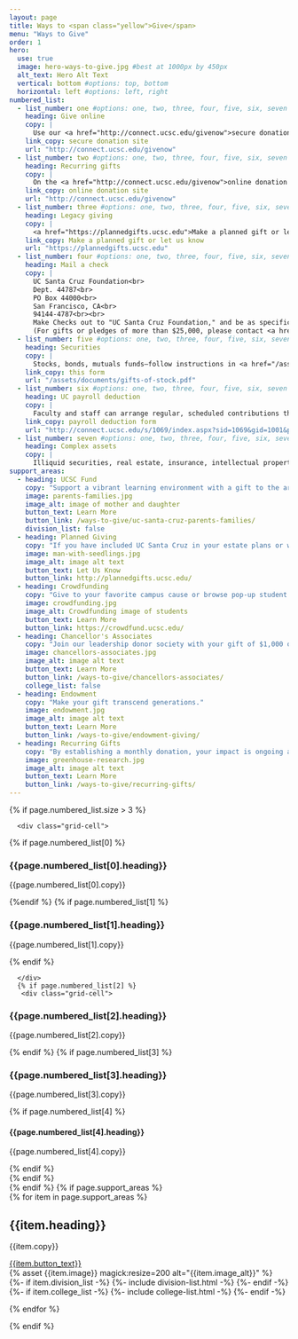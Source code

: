 ```yaml
---
layout: page
title: Ways to <span class="yellow">Give</span>
menu: "Ways to Give"
order: 1
hero:
  use: true
  image: hero-ways-to-give.jpg #best at 1000px by 450px
  alt_text: Hero Alt Text
  vertical: bottom #options: top, bottom
  horizontal: left #options: left, right
numbered_list:
  - list_number: one #options: one, two, three, four, five, six, seven .(spell out, lower case)
    heading: Give online
    copy: |
      Use our <a href="http://connect.ucsc.edu/givenow">secure donation site</a>
    link_copy: secure donation site
    url: "http://connect.ucsc.edu/givenow"
  - list_number: two #options: one, two, three, four, five, six, seven .(spell out, lower case)
    heading: Recurring gifts
    copy: | 
      On the <a href="http://connect.ucsc.edu/givenow">online donation site</a> you can establish a regular schedule of giving by credit card, bank transfer or check
    link_copy: online donation site
    url: "http://connect.ucsc.edu/givenow"
  - list_number: three #options: one, two, three, four, five, six, seven .(spell out, lower case)
    heading: Legacy giving
    copy: |
      <a href="https://plannedgifts.ucsc.edu">Make a planned gift or let us know</a> UCSC is in your will
    link_copy: Make a planned gift or let us know      
    url: "https://plannedgifts.ucsc.edu"
  - list_number: four #options: one, two, three, four, five, six, seven .(spell out, lower case)
    heading: Mail a check
    copy: |
      UC Santa Cruz Foundation<br>
      Dept. 44787<br>
      PO Box 44000<br>
      San Francisco, CA<br>
      94144-4787<br><br>
      Make Checks out to "UC Santa Cruz Foundation," and be as specific as possible about what program you wish to support.<br><br>
      (For gifts or pledges of more than $25,000, please contact <a href="mailto:giving@ucsc.edu">giving@ucsc.edu</a>.)
  - list_number: five #options: one, two, three, four, five, six, seven .(spell out, lower case)
    heading: Securities
    copy: |
      Stocks, bonds, mutuals funds—follow instructions in <a href="/assets/documents/gifts-of-stock.pdf">this form</a>
    link_copy: this form
    url: "/assets/documents/gifts-of-stock.pdf"
  - list_number: six #options: one, two, three, four, five, six, seven .(spell out, lower case)
    heading: UC payroll deduction
    copy: |
      Faculty and staff can arrange regular, scheduled contributions through the <a href="http://connect.ucsc.edu/s/1069/index.aspx?sid=1069&gid=1001&pgid=1795&cid=3427&post_id=0">payroll deduction form</a>. You can also give through your retirement plan.
    link_copy: payroll deduction form
    url: "http://connect.ucsc.edu/s/1069/index.aspx?sid=1069&gid=1001&pgid=1795&cid=3427&post_id=0"
  - list_number: seven #options: one, two, three, four, five, six, seven .(spell out, lower case)
    heading: Complex assets
    copy: |
      Illiquid securities, real estate, insurance, intellectual property, business interest—contact Jeff Shilling, associate vice chancellor of development, shilling@uscc.edu or (831) 459-5718
support_areas:
  - heading: UCSC Fund
    copy: "Support a vibrant learning environment with a gift to the area of greatest need."
    image: parents-families.jpg
    image_alt: image of mother and daughter
    button_text: Learn More
    button_link: /ways-to-give/uc-santa-cruz-parents-families/
    division_list: false
  - heading: Planned Giving
    copy: "If you have included UC Santa Cruz in your estate plans or would like to discuss opportunities..."
    image: man-with-seedlings.jpg
    image_alt: image alt text
    button_text: Let Us Know
    button_link: http://plannedgifts.ucsc.edu/
  - heading: Crowdfunding
    copy: "Give to your favorite campus cause or browse pop-up student and faculty fundraisers."
    image: crowdfunding.jpg
    image_alt: Crowdfunding image of students
    button_text: Learn More
    button_link: https://crowdfund.ucsc.edu/
  - heading: Chancellor's Associates
    copy: "Join our leadership donor society with your gift of $1,000 or more to the <a href="/areas-to-support/ucsc-fund/">UC Santa Cruz Fund</a>."
    image: chancellors-associates.jpg
    image_alt: image alt text
    button_text: Learn More
    button_link: /ways-to-give/chancellors-associates/
    college_list: false
  - heading: Endowment
    copy: "Make your gift transcend generations."
    image: endowment.jpg
    image_alt: image alt text
    button_text: Learn More
    button_link: /ways-to-give/endowment-giving/
  - heading: Recurring Gifts
    copy: "By establishing a monthly donation, your impact is ongoing and reduces administrative costs."
    image: greenhouse-research.jpg
    image_alt: image alt text
    button_text: Learn More
    button_link: /ways-to-give/recurring-gifts/
---
```


{% if page.numbered_list.size > 3 %}
  <section class="ways-to-give three-col-grid">

      <div class="grid-cell">

{% if page.numbered_list[0] %}
<div class="container">
              <h3 class="head {{page.numbered_list[0].list_number}}">{{page.numbered_list[0].heading}}</h3>
              <p class="copy">{{page.numbered_list[0].copy}}</p>
              </div>
            {%endif %}
  {% if page.numbered_list[1] %}
  <div class="container">
<h3 class="head {{page.numbered_list[1].list_number}}">{{page.numbered_list[1].heading}}</h3>
              <p class="copy">{{page.numbered_list[1].copy}}</p>
              </div>
        {% endif %}

      </div>
      {% if page.numbered_list[2] %}
       <div class="grid-cell">
<div class="container">
<h3 class="head {{page.numbered_list[2].list_number}}">{{page.numbered_list[2].heading}}</h3>
              <p class="copy">{{page.numbered_list[2].copy}}</p>
              </div>
              </div>
        {% endif %}
        {% if page.numbered_list[3] %}
       <div class="grid-cell">
<div class="container">
<h3 class="head {{page.numbered_list[3].list_number}}">{{page.numbered_list[3].heading}}</h3>
              <p class="copy">{{page.numbered_list[3].copy}}</p>
              </div>
        {% if page.numbered_list[4] %}
        <div class="container">
<h4 class="head {{page.numbered_list[4].list_number}}">{{page.numbered_list[4].heading}}</h4>
              <p class="copy">{{page.numbered_list[4].copy}}</p>
              </div>
              {% endif %}
              </div>
        {% endif %}
    </section>
{% endif %}
{% if page.support_areas %}
<section class="cta two-col-grid">
  {% for item in page.support_areas %}
    <div class="grid-cell">
        <div class="container">
            <div class="copy">
                <h2>{{item.heading}}</h2>
                <p>{{item.copy}}</p>
                <a href="{{item.button_link}}" class="yellow-pill">{{item.button_text}}</a>
            </div>
            {% asset {{item.image}} magick:resize=200 alt="{{item.image_alt}}" %}
        </div>
        {%- if item.division_list -%} {%- include division-list.html -%} {%- endif -%}
        {%- if item.college_list -%} {%- include college-list.html -%} {%- endif -%}
    </div>

  {% endfor %}

</section>
{% endif %}
